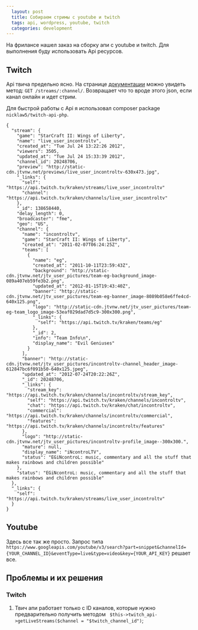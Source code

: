 ```yaml
---
  layout: post
  title: Собираем стримы с youtube и twitch
  tags: api, wordpress, youtube, twitch
  categories: development
---
```


На фрилансе нашел заказ на сборку апи с youtube и twitch. Для выполнения буду использовать Api ресурсов.

## Twitch

Api твича предельно ясно. На странице [документации](https://github.com/justintv/Twitch-API/wiki/Streams-Resource) можно увидеть метод: ```GET /streams/:channel/```. Возвращает что то вроде этого json, если канал онлайн и идет стрим.

Для быстрой работы с Api я использовал composer package `nicklaw5/twitch-api-php`.

```
{
  "stream": {
    "game": "StarCraft II: Wings of Liberty",
    "name": "live_user_incontroltv",
    "created_at": "Tue Jul 24 13:22:26 2012",
    "viewers": 3505,
    "updated_at": "Tue Jul 24 15:33:39 2012",
    "channel_id": 20248706,
    "preview": "http://static-cdn.jtvnw.net/previews/live_user_incontroltv-630x473.jpg",
    "_links": {
      "self": "https://api.twitch.tv/kraken/streams/live_user_incontroltv"
      "channel": "https://api.twitch.tv/kraken/channels/live_user_incontroltv"
    },
    "_id": 138658440,
    "delay_length": 0,
    "broadcaster": "fme",
    "geo": "US",
    "channel": {
      "name": "incontroltv",
      "game": "StarCraft II: Wings of Liberty",
      "created_at": "2011-02-07T06:24:25Z",
      "teams": [
        {
          "name": "eg",
          "created_at": "2011-10-11T23:59:43Z",
          "background": "http://static-cdn.jtvnw.net/jtv_user_pictures/team-eg-background_image-089a407eb59fe3b2.png",
          "updated_at": "2012-01-15T19:43:40Z",
          "banner": "http://static-cdn.jtvnw.net/jtv_user_pictures/team-eg-banner_image-8089b058e6ffe4cd-640x125.png",
          "logo": "http://static-cdn.jtvnw.net/jtv_user_pictures/team-eg-team_logo_image-53eaf029dad7d5c9-300x300.png",
          "_links": {
            "self": "https://api.twitch.tv/kraken/teams/eg"
          },
          "_id": 2,
          "info": "Team Info\n",
          "display_name": "Evil Geniuses"
        }
      ],
      "banner": "http://static-cdn.jtvnw.net/jtv_user_pictures/incontroltv-channel_header_image-612847bc6f091b50-640x125.jpeg",
      "updated_at": "2012-07-24T20:22:26Z",
      "_id": 20248706,
      "_links": {
        "stream_key": "https://api.twitch.tv/kraken/channels/incontroltv/stream_key",
        "self": "https://api.twitch.tv/kraken/channels/incontroltv",
        "chat": "https://api.twitch.tv/kraken/chat/incontroltv",
        "commercial": "https://api.twitch.tv/kraken/channels/incontroltv/commercial",
        "features": "https://api.twitch.tv/kraken/channels/incontroltv/features"
      },
      "logo": "http://static-cdn.jtvnw.net/jtv_user_pictures/incontroltv-profile_image--300x300.",
      "mature": null,
      "display_name": "iNcontroLTV",
      "status": "EGiNcontroL: music, commentary and all the stuff that makes rainbows and children possible"
    },
    "status": "EGiNcontroL: music, commentary and all the stuff that makes rainbows and children possible"
  },
  "_links": {
    "self": "https://api.twitch.tv/kraken/streams/live_user_incontroltv"
  }
}
```

## Youtube

Здесь все так же просто. Запрос типа `https://www.googleapis.com/youtube/v3/search?part=snippet&channelId={YOUR_CHANNEL_ID}&eventType=live&type=video&key={YOUR_API_KEY}` решает все.

## Проблемы и их решения

### Twitch

1. Твич апи работает только с ID каналов, которые нужно предварительно получить методом ` $this->twitch_api->getLiveStreams($channel = "$twitch_channel_id")`;